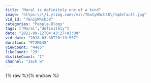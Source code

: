 ```yaml
---
title: "Maral is definitely one of a kind"
image: "https:\/\/i.ytimg.com\/vi\/TGn1yWhcb38\/hqdefault.jpg"
vid_id: "TGn1yWhcb38"
categories: "People-Blogs"
tags: ["Maral","definitely"]
date: "2021-09-12T04:43:27+03:00"
vid_date: "2018-03-30T20:19:55Z"
duration: "PT2M54S"
viewcount: "4485"
likeCount: "29"
dislikeCount: "1"
channel: "zack w"
---
```

{% raw %}{% endraw %}
